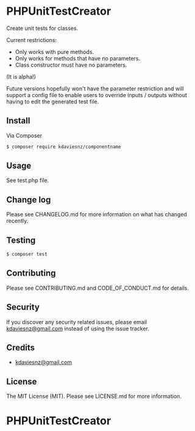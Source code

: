 # PHPUnitTestCreator

Create unit tests for classes.

Current restrictions:
- Only works with pure methods.
- Only works for methods that have no parameters.
- Class constructor must have no parameters.

(It is alpha!)

Future versions hopefully won't have the parameter restriction and will support a config file to enable users to override inputs / outputs without having to edit the generated test file.


## Install

Via Composer

``` bash
$ composer require kdaviesnz/componentname
```

## Usage

See test.php file.

## Change log

Please see CHANGELOG.md for more information on what has changed recently.

## Testing

``` bash
$ composer test
```

## Contributing

Please see CONTRIBUTING.md and CODE_OF_CONDUCT.md for details.

## Security

If you discover any security related issues, please email kdaviesnz@gmail.com instead of using the issue tracker.

## Credits

- kdaviesnz@gmail.com

## License

The MIT License (MIT). Please see LICENSE.md for more information.

# PHPUnitTestCreator
